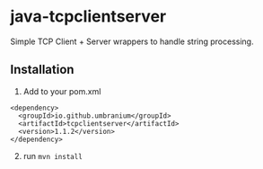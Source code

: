 # java-tcpclientserver
Simple TCP Client + Server wrappers to handle string processing.

## Installation

1. Add to your pom.xml

```
<dependency>
  <groupId>io.github.umbranium</groupId>
  <artifactId>tcpclientserver</artifactId>
  <version>1.1.2</version>
</dependency>
```

2. run `mvn install`

